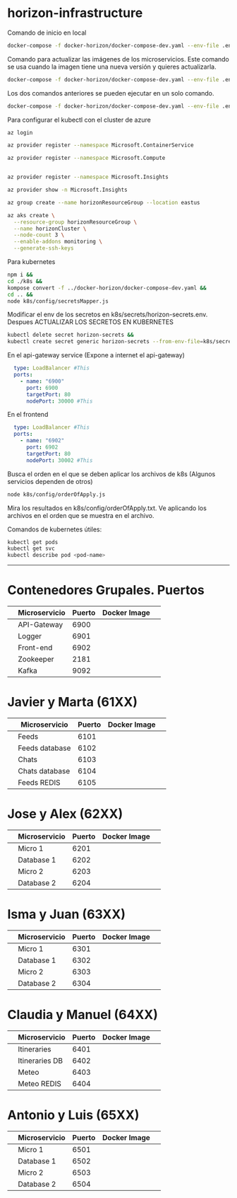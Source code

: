 # horizon-infrastructure
Comando de inicio en local
```bash
docker-compose -f docker-horizon/docker-compose-dev.yaml --env-file .env up -d 
```

Comando para actualizar las imágenes de los microservicios. Este comando se usa cuando la imagen tiene una nueva versión y quieres actualizarla. 
```bash
docker-compose -f docker-horizon/docker-compose-dev.yaml --env-file .env pull
```


Los dos comandos anteriores se pueden ejecutar en un solo comando. 
```bash
docker-compose -f docker-horizon/docker-compose-dev.yaml --env-file .env pull && docker-compose -f docker-horizon/docker-compose-dev.yaml --env-file .env up -d
```



Para configurar el kubectl con el cluster de azure
```bash
az login

az provider register --namespace Microsoft.ContainerService

az provider register --namespace Microsoft.Compute


az provider register --namespace Microsoft.Insights

az provider show -n Microsoft.Insights

az group create --name horizonResourceGroup --location eastus

az aks create \
  --resource-group horizonResourceGroup \
  --name horizonCluster \
  --node-count 3 \
  --enable-addons monitoring \
  --generate-ssh-keys

```

Para kubernetes
```bash
npm i && 
cd ./k8s &&
kompose convert -f ../docker-horizon/docker-compose-dev.yaml && 
cd .. &&
node k8s/config/secretsMapper.js

```
Modificar el env de los secretos en k8s/secrets/horizon-secrets.env.
Despues ACTUALIZAR LOS SECRETOS EN KUBERNETES
```bash
kubectl delete secret horizon-secrets &&
kubectl create secret generic horizon-secrets --from-env-file=k8s/secrets/horizon-secrets.env 
```

En el api-gateway service (Expone a internet el api-gateway)

```yaml
  type: LoadBalancer #This
  ports:
    - name: "6900"
      port: 6900
      targetPort: 80
      nodePort: 30000 #This
```

En el frontend
```yaml
  type: LoadBalancer #This
  ports:
    - name: "6902"
      port: 6902
      targetPort: 80
      nodePort: 30002 #This
```


Busca el orden en el que se deben aplicar los archivos de k8s (Algunos servicios dependen de otros)
```bash
node k8s/config/orderOfApply.js 
```
Mira los resultados en k8s/config/orderOfApply.txt. Ve aplicando los archivos en el orden que se muestra en el archivo.


Comandos de kubernetes útiles:
```bash
kubectl get pods
kubectl get svc
kubectl describe pod <pod-name>
```


---
# Contenedores Grupales. Puertos 

|   | Microservicio         | Puerto   | Docker Image            |   |
|---|-----------------------|----------|-------------------------|---|
|   | API-Gateway           | 6900     |                         |   |
|   | Logger                | 6901     |                         |   |
|   | Front-end             | 6902     |                         |   |
|   | Zookeeper             | 2181     |                         |   |
|   | Kafka                 | 9092     |                         |   |


# Javier y Marta (61XX)

|   | Microservicio         | Puerto   | Docker Image            |   |
|---|-----------------------|----------|-------------------------|---|
|   | Feeds                 | 6101     |                         |   |
|   | Feeds database        | 6102     |                         |   |
|   | Chats                 | 6103     |                         |   |
|   | Chats database        | 6104     |                         |   |
|   | Feeds REDIS           | 6105     |                         |   |


# Jose y Alex (62XX)

|   | Microservicio         | Puerto   | Docker Image            |   |
|---|-----------------------|----------|-------------------------|---|
|   | Micro 1               | 6201     |                         |   |
|   | Database 1            | 6202     |                         |   |
|   | Micro 2               | 6203     |                         |   |
|   | Database 2            | 6204     |                         |   |

# Isma y Juan (63XX)

|   | Microservicio         | Puerto   | Docker Image            |   |
|---|-----------------------|----------|-------------------------|---|
|   | Micro 1               | 6301     |                         |   |
|   | Database 1            | 6302     |                         |   |
|   | Micro 2               | 6303     |                         |   |
|   | Database 2            | 6304     |                         |   |

# Claudia y Manuel (64XX)

|   | Microservicio         | Puerto   | Docker Image            |   |
|---|-----------------------|----------|-------------------------|---|
|   | Itineraries           | 6401     |                         |   |
|   | Itineraries DB        | 6402     |                         |   |
|   | Meteo                 | 6403     |                         |   |
|   | Meteo REDIS           | 6404     |                         |   |

# Antonio y Luis (65XX)

|   | Microservicio         | Puerto   | Docker Image            |   |
|---|-----------------------|----------|-------------------------|---|
|   | Micro 1               | 6501     |                         |   |
|   | Database 1            | 6502     |                         |   |
|   | Micro 2               | 6503     |                         |   |
|   | Database 2            | 6504     |                         |   |
